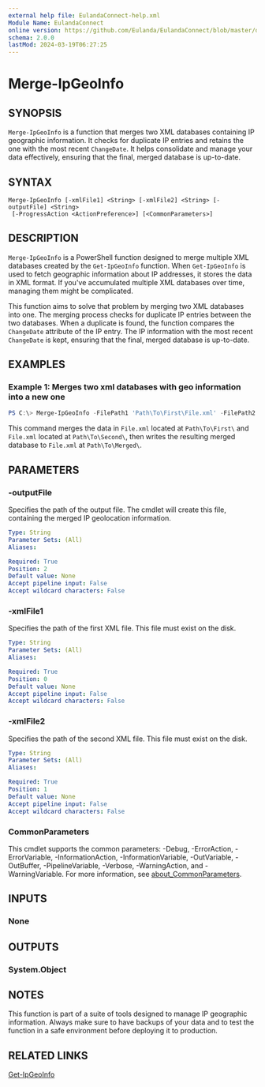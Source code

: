 ```yaml
---
external help file: EulandaConnect-help.xml
Module Name: EulandaConnect
online version: https://github.com/Eulanda/EulandaConnect/blob/master/docs/Merge-IpGeoInfo.md
schema: 2.0.0
lastMod: 2024-03-19T06:27:25
---
```


# Merge-IpGeoInfo

## SYNOPSIS
`Merge-IpGeoInfo` is a function that merges two XML databases containing IP geographic information. It checks for duplicate IP entries and retains the one with the most recent `ChangeDate`. It helps consolidate and manage your data effectively, ensuring that the final, merged database is up-to-date.

## SYNTAX

```
Merge-IpGeoInfo [-xmlFile1] <String> [-xmlFile2] <String> [-outputFile] <String>
 [-ProgressAction <ActionPreference>] [<CommonParameters>]
```

## DESCRIPTION
`Merge-IpGeoInfo` is a PowerShell function designed to merge multiple XML databases created by the `Get-IpGeoInfo` function. When `Get-IpGeoInfo` is used to fetch geographic information about IP addresses, it stores the data in XML format. If you've accumulated multiple XML databases over time, managing them might be complicated.

This function aims to solve that problem by merging two XML databases into one. The merging process checks for duplicate IP entries between the two databases. When a duplicate is found, the function compares the `ChangeDate` attribute of the IP entry. The IP information with the most recent `ChangeDate` is kept, ensuring that the final, merged database is up-to-date.

## EXAMPLES

### Example 1: Merges two xml databases with geo information into a new one
```powershell
PS C:\> Merge-IpGeoInfo -FilePath1 'Path\To\First\File.xml' -FilePath2 'Path\To\Second\File.xml' -OutputPath 'Path\To\Merged\File.xml'
```

This command merges the data in `File.xml` located at `Path\To\First\` and `File.xml` located at `Path\To\Second\`, then writes the resulting merged database to `File.xml` at `Path\To\Merged\`.

## PARAMETERS

### -outputFile
Specifies the path of the output file. The cmdlet will create this file, containing the merged IP geolocation information.

```yaml
Type: String
Parameter Sets: (All)
Aliases:

Required: True
Position: 2
Default value: None
Accept pipeline input: False
Accept wildcard characters: False
```

### -xmlFile1
Specifies the path of the first XML file. This file must exist on the disk.

```yaml
Type: String
Parameter Sets: (All)
Aliases:

Required: True
Position: 0
Default value: None
Accept pipeline input: False
Accept wildcard characters: False
```

### -xmlFile2
Specifies the path of the second XML file. This file must exist on the disk.

```yaml
Type: String
Parameter Sets: (All)
Aliases:

Required: True
Position: 1
Default value: None
Accept pipeline input: False
Accept wildcard characters: False
```


### CommonParameters
This cmdlet supports the common parameters: -Debug, -ErrorAction, -ErrorVariable, -InformationAction, -InformationVariable, -OutVariable, -OutBuffer, -PipelineVariable, -Verbose, -WarningAction, and -WarningVariable. For more information, see [about_CommonParameters](http://go.microsoft.com/fwlink/?LinkID=113216).

## INPUTS

### None

## OUTPUTS

### System.Object
## NOTES

This function is part of a suite of tools designed to manage IP geographic information. Always make sure to have backups of your data and to test the function in a safe environment before deploying it to production.

## RELATED LINKS

[Get-IpGeoInfo](../functions/Get-IpGeoInfo.md)






